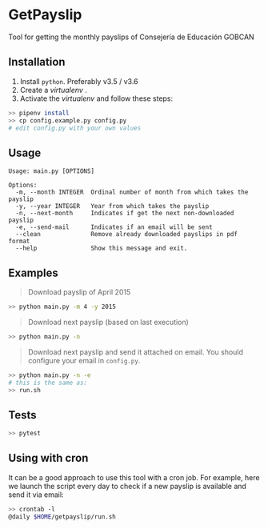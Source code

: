 # GetPayslip

Tool for getting the monthly payslips of Consejería de Educación GOBCAN

## Installation

1. Install `python`. Preferably v3.5 / v3.6
2. Create a *virtualenv* .
3. Activate the *virtualenv* and follow these steps:

~~~bash
>> pipenv install
>> cp config.example.py config.py
# edit config.py with your own values
~~~

## Usage

~~~console
Usage: main.py [OPTIONS]

Options:
  -m, --month INTEGER  Ordinal number of month from which takes the payslip
  -y, --year INTEGER   Year from which takes the payslip
  -n, --next-month     Indicates if get the next non-downloaded payslip
  -e, --send-mail      Indicates if an email will be sent
  --clean              Remove already downloaded payslips in pdf format
  --help               Show this message and exit.
~~~

## Examples

> Download payslip of April 2015

~~~bash
>> python main.py -m 4 -y 2015
~~~

> Download next payslip (based on last execution)

~~~bash
>> python main.py -n
~~~

> Download next payslip and send it attached on email.
> You should configure your email in `config.py`.

~~~bash
>> python main.py -n -e
# this is the same as:
>> run.sh
~~~

## Tests

~~~bash
>> pytest
~~~

## Using with cron

It can be a good approach to use this tool with a cron job.
For example, here we launch the script every day to check if a new payslip is available and send it via email:

~~~bash
>> crontab -l
@daily $HOME/getpayslip/run.sh
~~~
